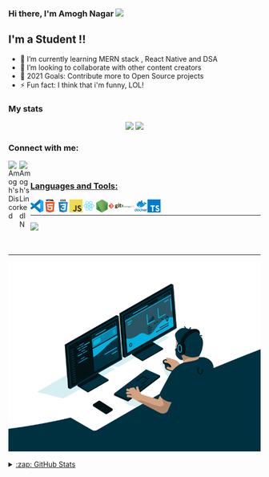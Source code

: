 ### Hi there, I'm Amogh Nagar <img src="https://media.giphy.com/media/hvRJCLFzcasrR4ia7z/giphy.gif" width="25px">




## I'm a Student !!

- 🌱 I’m currently learning MERN stack , React Native and DSA
- 👯 I’m looking to collaborate with other content creators
- 🥅 2021 Goals: Contribute more to Open Source projects
- ⚡ Fun fact: I think that i'm funny, LOL!


### My stats

<p align="center">
  <img width="48%" src="https://github-readme-stats.vercel.app/api?username=Amoghtech&show_icons=true&theme=jolly" />
  <img width="48%" src="https://github-readme-streak-stats.herokuapp.com/?user=Amoghtech&theme=jolly" />
</p>

### Connect with me:

<a href="https://discord.gg/probablyamogh">
  <img align="left" alt="Amogh's Discord" width="22px" src="https://raw.githubusercontent.com/peterthehan/peterthehan/master/assets/discord.svg" />

<a href="https://www.linkedin.com/in/amogh-nagar-09ab341ab/">
  <img align="left" alt="Amogh's LinkedIN" width="22px" src="https://raw.githubusercontent.com/peterthehan/peterthehan/master/assets/linkedin.svg" />
<br />

### Languages and Tools:

<img align="left" alt="Visual Studio Code" width="26px" src="https://raw.githubusercontent.com/github/explore/80688e429a7d4ef2fca1e82350fe8e3517d3494d/topics/visual-studio-code/visual-studio-code.png" />
<img align="left" alt="HTML5" width="26px" src="https://raw.githubusercontent.com/github/explore/80688e429a7d4ef2fca1e82350fe8e3517d3494d/topics/html/html.png" />
<img align="left" alt="CSS3" width="26px" src="https://raw.githubusercontent.com/github/explore/80688e429a7d4ef2fca1e82350fe8e3517d3494d/topics/css/css.png" />
<img align="left" alt="JavaScript" width="26px" src="https://raw.githubusercontent.com/github/explore/80688e429a7d4ef2fca1e82350fe8e3517d3494d/topics/javascript/javascript.png" />
<img align="left" alt="React" width="26px" src="https://raw.githubusercontent.com/github/explore/80688e429a7d4ef2fca1e82350fe8e3517d3494d/topics/react/react.png" />
<img align="left" alt="Node.js" width="26px" src="https://raw.githubusercontent.com/github/explore/80688e429a7d4ef2fca1e82350fe8e3517d3494d/topics/nodejs/nodejs.png" />
<img align="left" alt="Git" width="26px" src="https://raw.githubusercontent.com/github/explore/80688e429a7d4ef2fca1e82350fe8e3517d3494d/topics/git/git.png" />
  <img align="left" alt="Git" width="26px" src="https://raw.githubusercontent.com/github/explore/80688e429a7d4ef2fca1e82350fe8e3517d3494d/topics/mongodb/mongodb.png" />
  <img align="left" alt="Git" width="26px" src="https://raw.githubusercontent.com/github/explore/80688e429a7d4ef2fca1e82350fe8e3517d3494d/topics/docker/docker.png" />
  <img align="left" alt="Git" width="26px" src="https://raw.githubusercontent.com/github/explore/80688e429a7d4ef2fca1e82350fe8e3517d3494d/topics/typescript/typescript.png" />
  
<br />

---

![](https://visitor-badge.glitch.me/badge?page_id=Amoghtech.Amoghtech)

<br />

---

![](code.gif)
<br />


<details>
  <summary>:zap: GitHub Stats</summary>

  <img align="left" alt="Amoghtech's GitHub Stats" src="https://github-readme-stats.vercel.app/api?username=Amoghtech&show_icons=true&hide_border=true" />

</details>

[twitter]: https://twitter.com/amogh_nagar
[instagram]: https://instagram.com/probablyamogh
[linkedin]: https://linkedin.com/in/AmoghNagar
